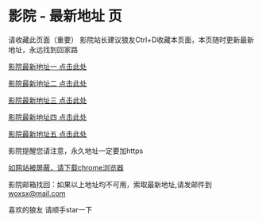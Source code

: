 # 影院 - 最新地址 页

请收藏此页面（重要）
影院站长建议狼友Ctrl+D收藏本页面，本页随时更新最新地址，永远找到回家路

[影院最新地址一 点击此处](https://5kzkby.top/) 

[影院最新地址二 点击此处](https://5dgtkr.top/) 

[影院最新地址三 点击此处](https://5sfarp.top/) 

[影院最新地址四 点击此处](https://5dgtkr.top/) 

[影院最新地址五 点击此处](https://5kzkby.top/) 

影院提醒您请注意，永久地址一定要加https

[如网站被屏蔽，请下载chrome浏览器](https://8xe23.com/chrome_93.0.4577.82.apk) 

影院邮箱找回：如果以上地址均不可用，索取最新地址,请发邮件到 woxsx@mail.com

喜欢的狼友 请顺手star一下
